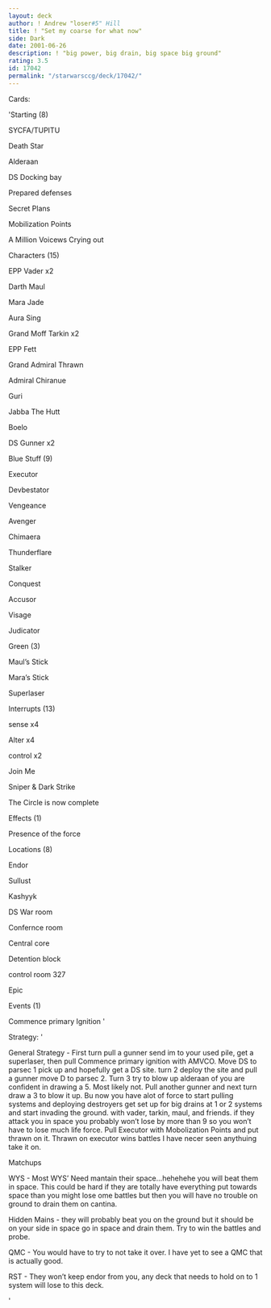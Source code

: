 ```yaml
---
layout: deck
author: ! Andrew "loser#5" Hill
title: ! "Set my coarse for what now"
side: Dark
date: 2001-06-26
description: ! "big power, big drain, big space big ground"
rating: 3.5
id: 17042
permalink: "/starwarsccg/deck/17042/"
---
```

Cards: 

'Starting (8)

SYCFA/TUPITU

Death Star

Alderaan

DS Docking bay

Prepared defenses

Secret Plans

Mobilization Points

A Million Voicews Crying out


Characters (15)

EPP Vader x2

Darth Maul

Mara Jade

Aura Sing

Grand Moff Tarkin x2

EPP Fett

Grand Admiral Thrawn

Admiral Chiranue

Guri

Jabba The Hutt

Boelo

DS Gunner x2


Blue Stuff (9)

Executor

Devbestator

Vengeance

Avenger

Chimaera

Thunderflare

Stalker

Conquest

Accusor

Visage

Judicator


Green (3)

Maul’s Stick

Mara’s Stick

Superlaser


Interrupts (13)

sense x4

Alter x4

control x2

Join Me

Sniper & Dark Strike

The Circle is now complete


Effects (1)

Presence of the force


Locations (8)

Endor

Sullust

Kashyyk

DS War room

Confernce room

Central core

Detention block

control room 327


Epic 

Events (1)

Commence primary Ignition '

Strategy: '

General Strategy - First turn pull a gunner send im to your used pile, get a superlaser, then pull Commence primary ignition with AMVCO. Move DS to parsec 1 pick up and hopefully get a DS site. turn 2 deploy the site and pull a gunner move D to parsec 2. Turn 3 try to blow up alderaan of you are confident in drawing a 5. Most likely not. Pull another gunner and next turn draw a 3 to blow it up. Bu now you have alot of force to start pulling systems and deploying destroyers get set up for big drains at 1 or 2 systems and start invading the ground. with vader, tarkin, maul, and friends.  if they attack you in space you probably won’t lose by more than 9 so you won’t have to lose much life force. Pull Executor with Mobolization Points and put thrawn on it. Thrawn on executor wins battles I have necer seen anythuing take it on.


Matchups


WYS - Most WYS’ Need mantain their space...hehehehe you will beat them in space. This could be hard if they are totally have everything put towards space than you might lose ome battles but then you will have no trouble on ground to drain them on cantina.


Hidden Mains - 	they will probably beat you on the ground but it should be on your side in space go in space and drain them. Try to win the battles and probe.


QMC - You would have to try to not take it over. I have yet to see a QMC that is actually good.


RST - They won’t keep endor from you, any deck that needs to hold on to 1 system will lose to this deck.



'
